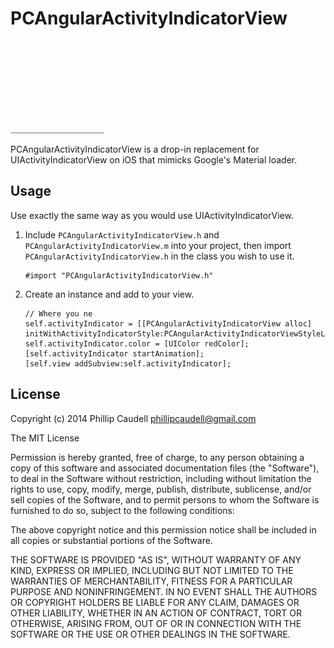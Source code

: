 # PCAngularActivityIndicatorView

![Preview](Preview.gif)

PCAngularActivityIndicatorView is a drop-in replacement for UIActivityIndicatorView on iOS that mimicks Google's Material loader. 

## Usage
Use exactly the same way as you would use UIActivityIndicatorView.

1. Include `PCAngularActivityIndicatorView.h` and `PCAngularActivityIndicatorView.m` into your project, then import `PCAngularActivityIndicatorView.h` in the class you wish to use it.

	```objc
	#import "PCAngularActivityIndicatorView.h"
	```

2. Create an instance and add to your view.

	```objc
	// Where you ne
	self.activityIndicator = [[PCAngularActivityIndicatorView alloc] initWithActivityIndicatorStyle:PCAngularActivityIndicatorViewStyleLarge];
	self.activityIndicator.color = [UIColor redColor];
	[self.activityIndicator startAnimation];
	[self.view addSubview:self.activityIndicator];
	```
## License 

Copyright (c) 2014 Phillip Caudell phillipcaudell@gmail.com

The MIT License

Permission is hereby granted, free of charge, to any person obtaining a copy of this software and associated documentation files (the "Software"), to deal in the Software without restriction, including without limitation the rights to use, copy, modify, merge, publish, distribute, sublicense, and/or sell copies of the Software, and to permit persons to whom the Software is furnished to do so, subject to the following conditions:

The above copyright notice and this permission notice shall be included in all copies or substantial portions of the Software.

THE SOFTWARE IS PROVIDED "AS IS", WITHOUT WARRANTY OF ANY KIND, EXPRESS OR IMPLIED, INCLUDING BUT NOT LIMITED TO THE WARRANTIES OF MERCHANTABILITY, FITNESS FOR A PARTICULAR PURPOSE AND NONINFRINGEMENT. IN NO EVENT SHALL THE AUTHORS OR COPYRIGHT HOLDERS BE LIABLE FOR ANY CLAIM, DAMAGES OR OTHER LIABILITY, WHETHER IN AN ACTION OF CONTRACT, TORT OR OTHERWISE, ARISING FROM, OUT OF OR IN CONNECTION WITH THE SOFTWARE OR THE USE OR OTHER DEALINGS IN THE SOFTWARE.